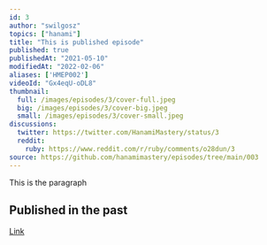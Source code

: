```yaml
---
id: 3
author: "swilgosz"
topics: ["hanami"]
title: "This is published episode"
published: true
publishedAt: "2021-05-10"
modifiedAt: "2022-02-06"
aliases: ['HMEP002']
videoId: "Gx4eqU-oDL8"
thumbnail:
  full: /images/episodes/3/cover-full.jpeg
  big: /images/episodes/3/cover-big.jpeg
  small: /images/episodes/3/cover-small.jpeg
discussions:
  twitter: https://twitter.com/HanamiMastery/status/3
  reddit:
    ruby: https://www.reddit.com/r/ruby/comments/o28dun/3
source: https://github.com/hanamimastery/episodes/tree/main/003
---
```


This is the paragraph

## Published in the past

[Link](/link)
